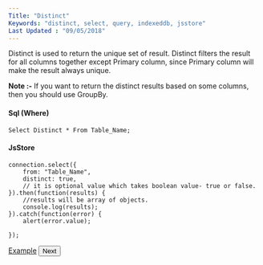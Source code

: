 ```yaml
---
Title: "Distinct"
Keywords: "distinct, select, query, indexeddb, jsstore"
Last Updated : "09/05/2018"
---
```


Distinct is used to return the unique set of result. Distinct filters the result for all columns together except Primary column, since Primary column will make the result always unique.

**Note :-** If you want to return the distinct results based on some columns, then you should use GroupBy.

#### Sql (Where)

```
Select Distinct * From Table_Name;
```

#### JsStore

```
connection.select({
    from: "Table_Name",
    distinct: true,
    // it is optional value which takes boolean value- true or false.
}).then(function(results) {
    //results will be array of objects.
    console.log(results);
}).catch(function(error) {
    alert(error.value);

});
```

<p class="margin-top-40px text-center">
    <a class="btn info" target="_blank" href="/example/distinct">Example</a>
    <button class="btn info btnNext">Next</button>
</p>